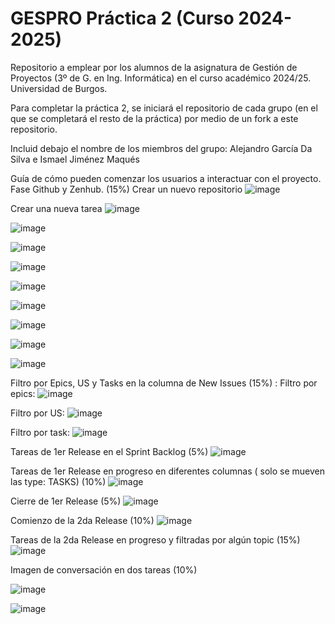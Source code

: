 # GESPRO Práctica 2 (Curso 2024-2025)
Repositorio a emplear por los alumnos de la asignatura de Gestión de Proyectos (3º de G. en Ing. Informática) en el curso académico 2024/25. Universidad de Burgos.

Para completar la práctica 2, se iniciará el repositorio de cada grupo (en el que se completará el resto de la práctica) por medio de un fork a este repositorio.

Incluid debajo el nombre de los miembros del grupo:
Alejandro García Da Silva e Ismael Jiménez Maqués


Guía de cómo pueden comenzar los usuarios a interactuar con el proyecto. Fase Github y Zenhub. (15%)
Crear un nuevo repositorio
![image](https://github.com/user-attachments/assets/50f7a046-bdf6-40a5-8cb4-105e5b8fb938)

Crear una nueva tarea
![image](https://github.com/user-attachments/assets/870dea7e-6675-47da-b23f-f0b42cf5fdfa)

![image](https://github.com/user-attachments/assets/061a8809-a033-438f-9502-e5f4c865a0aa)

![image](https://github.com/user-attachments/assets/3882e2a5-cb17-49db-849e-039be44b4806)

![image](https://github.com/user-attachments/assets/eeeab060-1745-4632-9400-d8c91b7a9fde)

![image](https://github.com/user-attachments/assets/ff2759db-f48d-45ba-9c55-ed3ab7ae7f90)

![image](https://github.com/user-attachments/assets/8b9dc32a-1003-4237-a5bc-f68e69843915)

![image](https://github.com/user-attachments/assets/f37b78a1-0718-469c-a6c2-200d60c21514)

![image](https://github.com/user-attachments/assets/486244c8-d66d-456d-adb0-76e47b14b063)

![image](https://github.com/user-attachments/assets/e2cd7460-b57d-4b42-8fd5-5879103da850)




Filtro por Epics, US y Tasks en la columna de New Issues (15%) :
Filtro por epics:
![image](https://github.com/user-attachments/assets/a161b2cb-1923-4ceb-ab43-4698071e9138)

Filtro por US:
![image](https://github.com/user-attachments/assets/de6b6897-14e0-49a2-b959-6114bfc004a7)

Filtro por task:
![image](https://github.com/user-attachments/assets/912ddaf6-b9dd-4ee8-bee6-4d1ee257c76e)

Tareas de 1er Release en el Sprint Backlog (5%)
![image](https://github.com/user-attachments/assets/d8606b94-24e3-4477-b5cf-dc1e88a29dda)


Tareas de 1er Release en progreso en diferentes columnas ( solo se mueven las type: TASKS) (10%)
![image](https://github.com/user-attachments/assets/3ee35c9d-6bc6-49c6-9be8-af9a27731889)

Cierre de 1er Release (5%)
![image](https://github.com/user-attachments/assets/f9657b99-9a2a-49d7-b823-ce2dd6b3c2ca)


Comienzo de la 2da Release (10%)
![image](https://github.com/user-attachments/assets/1d85f40a-461b-48aa-babc-922dd075cef0)


Tareas de la 2da Release en progreso y filtradas por algún topic (15%)
![image](https://github.com/user-attachments/assets/4891118e-1992-4245-9564-475c30f162f1)


Imagen de conversación en dos tareas (10%)

![image](https://github.com/user-attachments/assets/cbe29827-971f-4a66-b563-fecc486fbb23)

![image](https://github.com/user-attachments/assets/219ab669-54db-4056-a38b-61ffdc56da06)








